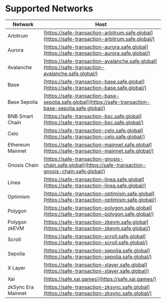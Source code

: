 # Supported Networks


| Network                      | Host                                                                                                     |
| ---------------------------- | -------------------------------------------------------------------------------------------------------- |
| Arbitrum                     | [https://safe-transaction-arbitrum.safe.global](https://safe-transaction-arbitrum.safe.global/)          |
| Aurora                       | [https://safe-transaction-aurora.safe.global](https://safe-transaction-aurora.safe.global/)              |
| Avalanche                    | [https://safe-transaction-avalanche.safe.global](https://safe-transaction-avalanche.safe.global/)        |
| Base                         | [https://safe-transaction-base.safe.global](https://safe-transaction-base.safe.global/)                  |
| Base Sepolia                 | [https://safe-transaction-base-sepolia.safe.global](https://safe-transaction-base-sepolia.safe.global/)  |
| BNB Smart Chain              | [https://safe-transaction-bsc.safe.global](https://safe-transaction-bsc.safe.global/)                    |
| Celo                         | [https://safe-transaction-celo.safe.global](https://safe-transaction-celo.safe.global/)                  |
| Ethereum Mainnet             | [https://safe-transaction-mainnet.safe.global](https://safe-transaction-mainnet.safe.global/)            |
| Gnosis Chain                 | [https://safe-transaction-gnosis-chain.safe.global](https://safe-transaction-gnosis-chain.safe.global/)  |
| Linea                        | [https://safe-transaction-linea.safe.global](https://safe-transaction-linea.safe.global/)                |
| Optimism                     | [https://safe-transaction-optimism.safe.global](https://safe-transaction-optimism.safe.global/)          |
| Polygon                      | [https://safe-transaction-polygon.safe.global](https://safe-transaction-polygon.safe.global/)            |
| Polygon zkEVM                | [https://safe-transaction-zkevm.safe.global](https://safe-transaction-zkevm.safe.global/)                |
| Scroll                       | [https://safe-transaction-scroll.safe.global](https://safe-transaction-scroll.safe.global/)              |
| Sepolia                      | [https://safe-transaction-sepolia.safe.global](https://safe-transaction-sepolia.safe.global/)            |
| X Layer                      | [https://safe-transaction-xlayer.safe.global](https://safe-transaction-xlayer.safe.global/)              |
| Xai                          | [https://safe.xai.games](https://safe.xai.games/)                                                        |
| zkSync Era Mainnet           | [https://safe-transaction-zksync.safe.global](https://safe-transaction-zksync.safe.global/)              |
